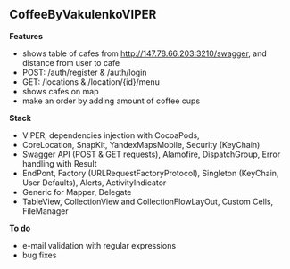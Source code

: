 ## CoffeeByVakulenkoVIPER

**Features** 
- shows table of cafes from http://147.78.66.203:3210/swagger, and distance from user to cafe
- POST: /auth/register & /auth/login
- GET: /locations & /location/{id}/menu
- shows cafes on map
- make an order by adding amount of coffee cups

**Stack** 
- VIPER, dependencies injection with CocoaPods,
- CoreLocation, SnapKit, YandexMapsMobile, Security (KeyChain)
- Swagger API (POST & GET requests), Alamofire, DispatchGroup, Error handling with Result
- EndPont, Factory (URLRequestFactoryProtocol), Singleton (KeyChain, User Defaults), Alerts, ActivityIndicator
- Generic for Mapper, Delegate
- TableView, CollectionView and CollectionFlowLayOut, Custom Cells, FileManager

**To do**
- e-mail validation with regular expressions
- bug fixes


